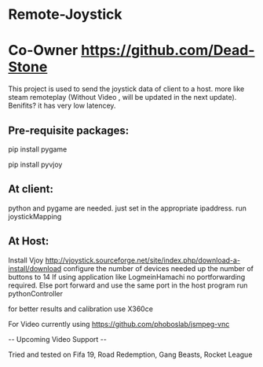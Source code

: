 # Remote-Joystick
# Co-Owner https://github.com/Dead-Stone
This project is used to send the joystick data of client to a host.
more like steam remoteplay (Without Video , will be updated in the next update).
Benifits? it has very low latencey.


## Pre-requisite packages:

pip install pygame 

pip install pyvjoy

## At client:
python and pygame are needed.
just set in the appropriate ipaddress.
run joystickMapping

## At Host:
Install Vjoy  http://vjoystick.sourceforge.net/site/index.php/download-a-install/download
configure the number of devices needed up the number of buttons to 14
If using application like LogmeinHamachi no portforwarding required. 
Else port forward and use the same port in the host program 
run pythonController

for better results and calibration use X360ce 

For Video currently using 
https://github.com/phoboslab/jsmpeg-vnc



-- Upcoming Video Support --

Tried and tested on 
Fifa 19,
Road Redemption,
Gang Beasts,
Rocket League

